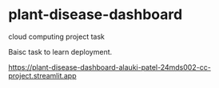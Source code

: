 # plant-disease-dashboard
cloud computing project task


Baisc task to learn deployment.

https://plant-disease-dashboard-alauki-patel-24mds002-cc-project.streamlit.app

